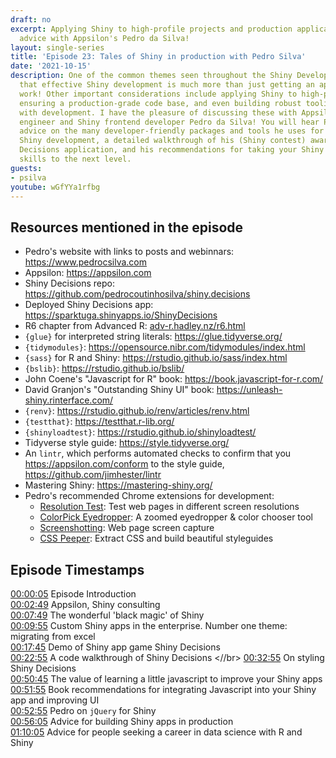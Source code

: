 ```yaml
---
draft: no
excerpt: Applying Shiny to high-profile projects and production application development
  advice with Appsilon's Pedro da Silva!
layout: single-series
title: 'Episode 23: Tales of Shiny in production with Pedro Silva'
date: '2021-10-15'
description: One of the common themes seen throughout the Shiny Developer Series is
  that effective Shiny development is much more than just getting an application to
  work! Other important considerations include applying Shiny to high-profile projects,
  ensuring a production-grade code base, and even building robust tooling to assist
  with development. I have the pleasure of discussing these with Appsilon software
  engineer and Shiny frontend developer Pedro da Silva! You will hear Pedro's practical
  advice on the many developer-friendly packages and tools he uses for production
  Shiny development, a detailed walkthrough of his (Shiny contest) award-winning Shiny
  Decisions application, and his recommendations for taking your Shiny development
  skills to the next level.
guests: 
- psilva
youtube: wGfYYa1rfbg
---
```


## Resources mentioned in the episode

- Pedro's website with links to posts and webinnars: <https://www.pedrocsilva.com>
- Appsilon: <https://appsilon.com>
- Shiny Decisions repo: <https://github.com/pedrocoutinhosilva/shiny.decisions>
- Deployed Shiny Decisions app: <https://sparktuga.shinyapps.io/ShinyDecisions>
- R6 chapter from Advanced R: [adv-r.hadley.nz/r6.html](https://adv-r.hadley.nz/r6.html)
- `{glue}` for interpreted string literals: <https://glue.tidyverse.org/>
- `{tidymodules}`: <https://opensource.nibr.com/tidymodules/index.html>
- `{sass}` for R and Shiny: <https://rstudio.github.io/sass/index.html>
- `{bslib}`: <https://rstudio.github.io/bslib/>
- John Coene's "Javascript for R" book:  <https://book.javascript-for-r.com/>
- David Granjon's "Outstanding Shiny UI" book: <https://unleash-shiny.rinterface.com/>
- `{renv}`: <https://rstudio.github.io/renv/articles/renv.html>
- `{testthat}`: <https://testthat.r-lib.org/>
- `{shinyloadtest}`: <https://rstudio.github.io/shinyloadtest/>
- Tidyverse style guide: <https://style.tidyverse.org/>
- An `lintr`, which performs automated checks to confirm that you <https://appsilon.com/conform> to the style guide, <https://github.com/jimhester/lintr>
- Mastering Shiny: <https://mastering-shiny.org/>
- Pedro's recommended Chrome extensions for development:
  - [Resolution Test](https://chrome.google.com/webstore/detail/resolution-test/idhfcdbheobinplaamokffboaccidbal): Test web pages in different screen resolutions
  - [ColorPick Eyedropper](https://chrome.google.com/webstore/detail/colorpick-eyedropper/ohcpnigalekghcmgcdcenkpelffpdolg): A zoomed eyedropper & color chooser tool
  - [Screenshotting](https://chrome.google.com/webstore/detail/screenshotting-full-page/pojgkmkfincpdkdgjepkmdekcahmckjp): Web page screen capture
  - [CSS Peeper](https://chrome.google.com/webstore/detail/css-peeper/mbnbehikldjhnfehhnaidhjhoofhpehk): Extract CSS and build beautiful styleguides

## Episode Timestamps

[00:00:05](https://youtube.com/watch?v=wGfYYa1rfbg&t=5s) Episode Introduction </br>
[00:02:49](https://youtube.com/watch?v=wGfYYa1rfbg&t=169s) Appsilon, Shiny consulting </br>
[00:07:49](https://youtube.com/watch?v=wGfYYa1rfbg&t=469s) The wonderful 'black magic' of Shiny </br>
[00:09:55](https://youtube.com/watch?v=wGfYYa1rfbg&t=595s) Custom Shiny apps in the enterprise. Number one theme: migrating from excel </br>
[00:17:45](https://youtube.com/watch?v=wGfYYa1rfbg&t=1065s) Demo of Shiny app game Shiny Decisions </br>
[00:22:55](https://youtube.com/watch?v=wGfYYa1rfbg&t=1375s) A code walkthrough of Shiny Decisions <//br>
[00:32:55](https://youtube.com/watch?v=wGfYYa1rfbg&t=1975s) On styling Shiny Decisions </br>
[00:50:45](https://youtube.com/watch?v=wGfYYa1rfbg&t=3045s) The value of learning a little javascript to improve your Shiny apps </br>
[00:51:55](https://youtube.com/watch?v=wGfYYa1rfbg&t=3115s) Book recommendations for integrating Javascript into your Shiny app and improving UI </br>
[00:52:55](https://youtube.com/watch?v=wGfYYa1rfbg&t=3175s) Pedro on `jQuery` for Shiny </br>
[00:56:05](https://youtube.com/watch?v=wGfYYa1rfbg&t=3365s) Advice for building Shiny apps in production </br>
[01:10:05](https://youtube.com/watch?v=wGfYYa1rfbg&t=4205s) Advice for people seeking a career in data science with R and Shiny
